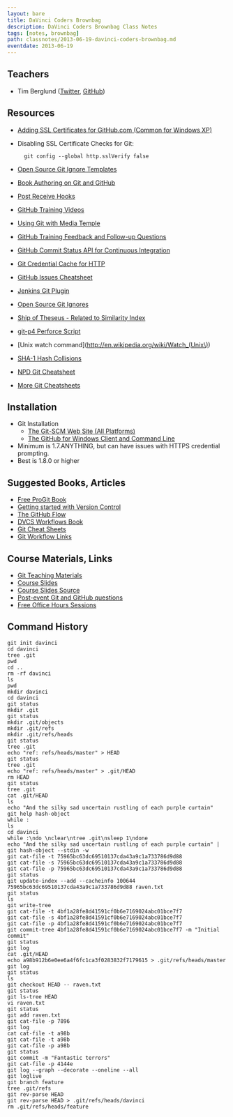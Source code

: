 ```yaml
---
layout: bare
title: DaVinci Coders Brownbag
description: DaVinci Coders Brownbag Class Notes
tags: [notes, brownbag]
path: classnotes/2013-06-19-davinci-coders-brownbag.md
eventdate: 2013-06-19
---
```


## Teachers
* Tim Berglund ([Twitter](http://twitter.com/tlberglund), [GitHub](https://github.com/tlberglund))

## Resources

* [Adding SSL Certificates for GitHub.com (Common for Windows XP)](http://stackoverflow.com/questions/3777075/https-github-access/4454754#4454754)
* Disabling SSL Certificate Checks for Git:

        git config --global http.sslVerify false
* [Open Source Git Ignore Templates](https://github.com/github/gitignore)
* [Book Authoring on Git and GitHub](http://teach.github.com/articles/book-authoring-using-git-and-github/)
* [Post Receive Hooks](https://help.github.com/articles/post-receive-hooks)
* [GitHub Training Videos](http://training.github.com/resources/videos/)
* [Using Git with Media Temple](http://carl-topham.com/theblog/post/using-git-media-temple/)
* [GitHub Training Feedback and Follow-up Questions](https://github.com/githubtraining/feedback/issues?state=open)
* [GitHub Commit Status API for Continuous Integration](https://github.com/blog/1227-commit-status-api)
* [Git Credential Cache for HTTP](http://teach.github.com/articles/lesson-git-credential-cache/)
* [GitHub Issues Cheatsheet](http://teach.github.com/articles/github-issues-cheatsheet/)
* [Jenkins Git Plugin](https://wiki.jenkins-ci.org/display/JENKINS/Git+Plugin)
* [Open Source Git Ignores](https://github.com/github/gitignore)
* [Ship of Theseus - Related to Similarity Index](http://en.wikipedia.org/wiki/Ship_of_Theseus)
* [git-p4 Perforce Script](http://answers.perforce.com/articles/KB_Article/Git-P4)
* [Unix watch command](http://en.wikipedia.org/wiki/Watch_(Unix\))
* [SHA-1 Hash Collisions](http://git-scm.com/book/ch6-1.html#A-SHORT-NOTE-ABOUT-SHA-1)
* [NPD Git Cheatsheet](http://ndpsoftware.com/git-cheatsheet.html)
* [More Git Cheatsheets](http://teach.github.com/articles/git-cheatsheets/)

## Installation
* Git Installation
    * [The Git-SCM Web Site (All Platforms)](http://git-scm.com)
    * [The GitHub for Windows Client and Command Line](http://windows.github.com)
* Minimum is 1.7.ANYTHING, but can have issues with HTTPS credential prompting.
* Best is 1.8.0 or higher

## Suggested Books, Articles
* [Free ProGit Book](http://git-scm.com/book)
* [Getting started with Version Control](http://teach.github.com/articles/lesson-new-to-version-control/)
* [The GitHub Flow](http://scottchacon.com/2011/08/31/github-flow.html)
* [DVCS Workflows Book](https://github.com/zkessin/dvcs-workflows)
* [Git Cheat Sheets](http://teach.github.com/articles/git-cheatsheets/)
* [Git Workflow Links](https://pinboard.in/u:matthew.mccullough/t:git+workflow)

## Course Materials, Links
* [Git Teaching Materials](http://teach.github.com)
* [Course Slides](http://teach.github.com/presentations/)
* [Course Slides Source](https://github.com/github/teach.github.com/tree/gh-pages/presentations)
* [Post-event Git and GitHub questions](https://github.com/githubtraining/feedback/)
* [Free Office Hours Sessions](http://training.github.com/web/free-classes/)


## Command History

    git init davinci
    cd davinci
    tree .git
    pwd
    cd ..
    rm -rf davinci
    ls
    pwd
    mkdir davinci
    cd davinci
    git status
    mkdir .git
    git status
    mkdir .git/objects
    mkdir .git/refs
    mkdir .git/refs/heads
    git status
    tree .git
    echo "ref: refs/heads/master" > HEAD
    git status
    tree .git
    echo "ref: refs/heads/master" > .git/HEAD
    rm HEAD
    git status
    tree .git
    cat .git/HEAD
    ls
    echo "And the silky sad uncertain rustling of each purple curtain"
    git help hash-object
    while :
    ls
    cd davinci
    while :\ndo \nclear\ntree .git\nsleep 1\ndone
    echo "And the silky sad uncertain rustling of each purple curtain" | git hash-object --stdin -w
    git cat-file -t 75965bc63dc69510137cda43a9c1a733786d9d88
    git cat-file -s 75965bc63dc69510137cda43a9c1a733786d9d88
    git cat-file -p 75965bc63dc69510137cda43a9c1a733786d9d88
    git status
    git update-index --add --cacheinfo 100644 75965bc63dc69510137cda43a9c1a733786d9d88 raven.txt
    git status
    ls
    git write-tree
    git cat-file -t 4bf1a28fe8d41591cf0b6e7169024abc01bce7f7
    git cat-file -s 4bf1a28fe8d41591cf0b6e7169024abc01bce7f7
    git cat-file -p 4bf1a28fe8d41591cf0b6e7169024abc01bce7f7
    git commit-tree 4bf1a28fe8d41591cf0b6e7169024abc01bce7f7 -m "Initial commit"
    git status
    git log
    cat .git/HEAD
    echo a98b912b6e0ee6a4f6fc1ca3f0283832f7179615 > .git/refs/heads/master
    git log
    git status
    ls
    git checkout HEAD -- raven.txt
    git status
    git ls-tree HEAD
    vi raven.txt
    git status
    git add raven.txt
    git cat-file -p 7896
    git log
    cat cat-file -t a98b
    git cat-file -t a98b
    git cat-file -p a98b
    git status
    git commit -m "Fantastic terrors"
    git cat-file -p 4144e
    git log --graph --decorate --oneline --all
    git loglive
    git branch feature
    tree .git/refs
    git rev-parse HEAD
    git rev-parse HEAD > .git/refs/heads/davinci
    rm .git/refs/heads/feature



